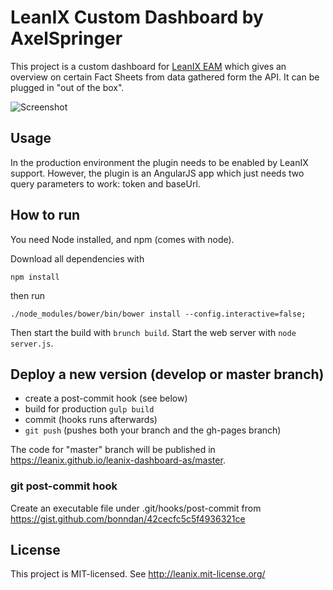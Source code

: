 # LeanIX Custom Dashboard by AxelSpringer

This project is a custom dashboard for [LeanIX EAM](https://www.leanix.net/en/product/knowledge) which gives an overview on certain Fact Sheets from data gathered form the API. It can be plugged in "out of the box".

![Screenshot](https://raw.githubusercontent.com/leanix/leanix-dashboard-as/master/docs/screen.png)

## Usage

In the production environment the plugin needs to be enabled by LeanIX support. However, the plugin is an AngularJS app which just needs two query parameters to work: token and baseUrl.

## How to run

You need Node installed, and npm (comes with node). 

Download all dependencies with 

`npm install` 

then run

`./node_modules/bower/bin/bower install --config.interactive=false;`

Then start the build with `brunch build`. Start the web server with `node server.js`.

## Deploy a new version (develop or master branch)

* create a post-commit hook (see below)
* build for production `gulp build`
* commit (hooks runs afterwards)
* `git push` (pushes both your branch and the gh-pages branch)

The code for "master" branch will be published in https://leanix.github.io/leanix-dashboard-as/master.


### git post-commit hook

Create an executable file under .git/hooks/post-commit from https://gist.github.com/bonndan/42cecfc5c5f4936321ce


## License

This project is MIT-licensed. See http://leanix.mit-license.org/
